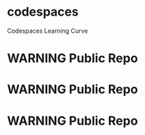# codespaces
Codespaces Learning Curve

# WARNING Public Repo 
# WARNING Public Repo 
# WARNING Public Repo 